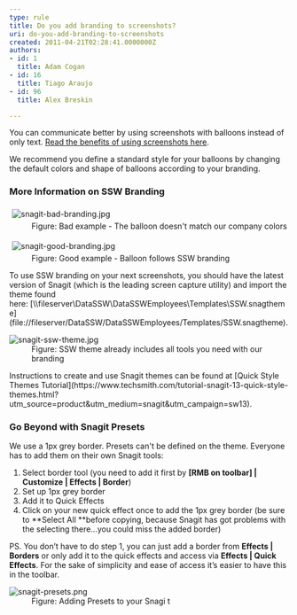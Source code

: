 ```yaml
---
type: rule
title: Do you add branding to screenshots?
uri: do-you-add-branding-to-screenshots
created: 2011-04-21T02:28:41.0000000Z
authors:
- id: 1
  title: Adam Cogan
- id: 16
  title: Tiago Araujo
- id: 96
  title: Alex Breskin

---
```


 
You can communicate better by using screenshots with balloons instead of only text. [Read the benefits of using screenshots here](/Pages/HowToUseBalloons.aspx).

We recommend you define a standard style for your balloons by changing the default colors and shape of balloons according to your branding.

### More Information on SSW Branding

<dl class="badImage"><dt> <img src="/PublishingImages/snagit-bad-branding.jpg" alt="snagit-bad-branding.jpg" style="margin&#58;5px;"> </dt><dd>Figure&#58; Bad example - The&#160;balloon doesn't match our company&#160;colors</dd></dl><dl class="goodImage"><dt>  <img src="/PublishingImages/snagit-good-branding.jpg" alt="snagit-good-branding.jpg" data-pin-nopin="true" style="margin&#58;5px;"><br></dt><dd>Figure&#58; Good example - Balloon follows SSW branding<br></dd></dl> 
To use SSW branding on your next screenshots, you should have the latest version of Snagit (which is the leading screen capture utility) and import the theme found here: [\\fileserver\DataSSW\DataSSWEmployees\Templates\SSW.snagtheme](file&#58;//fileserver/DataSSW/DataSSWEmployees/Templates/SSW.snagtheme).
<dl class="image"><dt><img src="/PublishingImages/snagit-ssw-theme.jpg" alt="snagit-ssw-theme.jpg"></dt><dd>Figure&#58; SSW theme already includes all tools you need with our branding</dd> </dl>
Instructions to create and use Snagit themes can be found at [Quick Style Themes Tutorial](https&#58;//www.techsmith.com/tutorial-snagit-13-quick-style-themes.html?utm_source=product&amp;utm_medium=snagit&amp;utm_campaign=sw13).

### Go Beyond with Snagit Presets


We use a 1px grey border. Presets can't be defined on the theme. Everyone has to add them on their own Snagit tools:

1. Select border tool (you need to add it first by **[RMB on toolbar] | Customize | Effects | Border**)
2. Set up 1px grey border
3. Add it to Quick Effects
4. Click on your new quick effect once to add the 1px grey border (be sure to **Select All **before copying, because Snagit has got problems with the selecting there…you could miss the added border)


PS. You don’t have to do step 1, you can just add a border from **Effects | Borders** or only add it to the quick effects and access via **Effects | Quick Effects**. For the sake of simplicity and ease of access it’s easier to have this in the toolbar.
<dl class="image"><dt> <img src="/PublishingImages/snagit-presets.png" alt="snagit-presets.png"> </dt><dd>Figure&#58; Adding Presets to your Snagi t<br><br></dd></dl>
